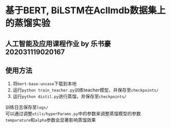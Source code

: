 基于BERT, BiLSTM在AclImdb数据集上的蒸馏实验
================
## 人工智能及应用课程作业 by 乐书豪 202031119020167


## 使用方法

1. 将`bert-base-uncase`下载到本地
2. 运行`python train_teacher.py`训练teacher模型，并保存至`checkpoints/`
3. 运行`python distil.py`进行蒸馏，并保存至`checkpoints/`

训练日志保存至`logs/` <br>
可以通过调整`utils/hyperParams.py`中的参数来调整蒸馏模型的参数<br>
`tempurature`和`alpha`参数会显著影响蒸馏效果<br>

